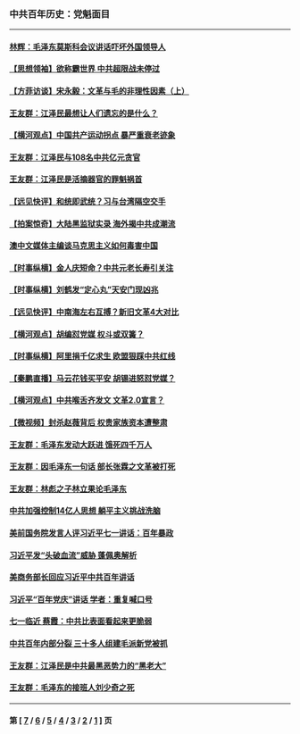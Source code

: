 ### 中共百年历史：党魁面目
---
#### [林辉：毛泽东莫斯科会议讲话吓坏外国领导人](../../pages/nf1176107/n13917931.md?07290430) 
#### [【思想领袖】欲称霸世界 中共超限战未停过](../../pages/nf1176107/n13745142.md?07290430) 
#### [【方菲访谈】宋永毅：文革与毛的非理性因素（上）](../../pages/nf1176107/n13469956.md?07290430) 
#### [王友群：江泽民最想让人们遗忘的是什么？](../../pages/nf1176107/n13408949.md?07290430) 
#### [【横河观点】中国共产运动拐点 暴严重衰老迹象](../../pages/nf1176107/n13388333.md?07290430) 
#### [王友群：江泽民与108名中共亿元贪官](../../pages/nf1176107/n13352358.md?07290430) 
#### [王友群：江泽民是活摘器官的罪魁祸首](../../pages/nf1176107/n13336903.md?07290430) 
#### [【远见快评】和统即武统？习与台湾隔空交手](../../pages/nf1176107/n13297739.md?07290430) 
#### [【拍案惊奇】大陆黑监狱实录 海外揭中共成潮流](../../pages/nf1176107/n13288853.md?07290430) 
#### [澳中文媒体主编谈马克思主义如何毒害中国](../../pages/nf1176107/n13257387.md?07290430) 
#### [【时事纵横】金人庆短命？中共元老长寿引关注](../../pages/nf1176107/n13217934.md?07290430) 
#### [【时事纵横】刘鹤发“定心丸”天安门现凶兆](../../pages/nf1176107/n13215416.md?07290430) 
#### [【远见快评】中南海左右互搏？新旧文革4大对比](../../pages/nf1176107/n13214745.md?07290430) 
#### [【横河观点】胡编怼党媒 权斗或双簧？](../../pages/nf1176107/n13210864.md?07290430) 
#### [【时事纵横】阿里捐千亿求生 欧盟狠踩中共红线](../../pages/nf1176107/n13206431.md?07290430) 
#### [【秦鹏直播】马云花钱买平安 胡锡进怒怼党媒？](../../pages/nf1176107/n13206392.md?07290430) 
#### [【横河观点】中共喉舌齐发文 文革2.0宣言？](../../pages/nf1176107/n13201248.md?07290430) 
#### [【微视频】封杀赵薇背后 权贵家族资本遭整肃](../../pages/nf1176107/n13197798.md?07290430) 
#### [王友群：毛泽东发动大跃进 饿死四千万人](../../pages/nf1176107/n13177158.md?07290430) 
#### [王友群：因毛泽东一句话 部长张霖之文革被打死](../../pages/nf1176107/n13161711.md?07290430) 
#### [王友群：林彪之子林立果论毛泽东](../../pages/nf1176107/n13128622.md?07290430) 
#### [中共加强控制14亿人思想 躺平主义挑战洗脑](../../pages/nf1176107/n13094299.md?07290430) 
#### [美前国务院发言人评习近平七一讲话：百年暴政](../../pages/nf1176107/n13066986.md?07290430) 
#### [习近平发“头破血流”威胁 蓬佩奥解析](../../pages/nf1176107/n13063604.md?07290430) 
#### [美商务部长回应习近平中共百年讲话](../../pages/nf1176107/n13062903.md?07290430) 
#### [习近平“百年党庆”讲话 学者：重复喊口号](../../pages/nf1176107/n13061411.md?07290430) 
#### [七一临近 蔡霞：中共比表面看起来更脆弱](../../pages/nf1176107/n13056418.md?07290430) 
#### [中共百年内部分裂 三十多人组建毛派新党被抓](../../pages/nf1176107/n13044023.md?07290430) 
#### [王友群：江泽民是中共最黑恶势力的“黑老大”](../../pages/nf1176107/n13022180.md?07290430) 
#### [王友群：毛泽东的接班人刘少奇之死](../../pages/nf1176107/n12991772.md?07290430) 

---
#### 第 [ [7](./7.md?07290430) / [6](./6.md?07290430) / [5](./5.md?07290430) / [4](./4.md?07290430) / [3](./3.md?07290430) / [2](./2.md?07290430) / [1](./1.md?07290430) ] 页
